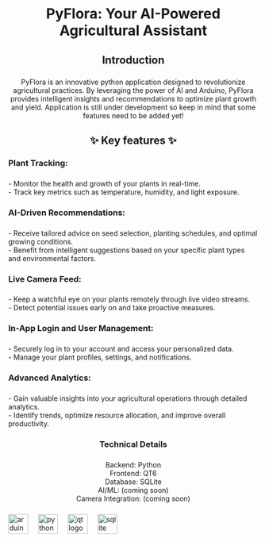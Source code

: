 <h1 align="center">PyFlora: Your AI-Powered Agricultural Assistant</h1>

###

<h2 align="center">Introduction</h2>

###

<p align="center">PyFlora is an innovative python application designed to revolutionize agricultural practices. By leveraging the power of AI and Arduino, PyFlora provides intelligent insights and recommendations to optimize plant growth and yield. Application is still under development so keep in mind that some features need to be added yet!</p>

###

<h2 align="center">✨ Key features ✨</h2>

###

<h3 align="left">Plant Tracking:</h3>

###

<p align="left">- Monitor the health and growth of your plants in real-time.<br>- Track key metrics such as temperature, humidity, and light exposure.</p>

###

<h3 align="left">AI-Driven Recommendations:</h3>

###

<p align="left">- Receive tailored advice on seed selection, planting schedules, and optimal growing conditions.<br>- Benefit from intelligent suggestions based on your specific plant types and environmental factors.</p>

###

<h3 align="left">Live Camera Feed:</h3>

###

<p align="left">- Keep a watchful eye on your plants remotely through live video streams.<br>- Detect potential issues early on and take proactive measures.</p>

###

<h3 align="left">In-App Login and User Management:</h3>

###

<p align="left">- Securely log in to your account and access your personalized data.<br>- Manage your plant profiles, settings, and notifications.</p>

###

<h3 align="left">Advanced Analytics:</h3>

###

<p align="left">- Gain valuable insights into your agricultural operations through detailed analytics.<br>- Identify trends, optimize resource allocation, and improve overall productivity.</p>

###

<h3 align="center">Technical Details</h3>

###

<p align="center">Backend: Python<br>Frontend: QT6<br>Database: SQLite<br>AI/ML: (coming soon)<br>Camera Integration: (coming soon)</p>

###

<div align="left">
  <img src="https://cdn.jsdelivr.net/gh/devicons/devicon/icons/arduino/arduino-original.svg" height="40" alt="arduino logo"  />
  <img width="12" />
  <img src="https://cdn.jsdelivr.net/gh/devicons/devicon/icons/python/python-original.svg" height="40" alt="python logo"  />
  <img width="12" />
  <img src="https://cdn.jsdelivr.net/gh/devicons/devicon/icons/qt/qt-original.svg" height="40" alt="qt logo"  />
  <img width="12" />
  <img src="https://cdn.jsdelivr.net/gh/devicons/devicon/icons/sqlite/sqlite-original.svg" height="40" alt="sqlite logo"  />
</div>

###
